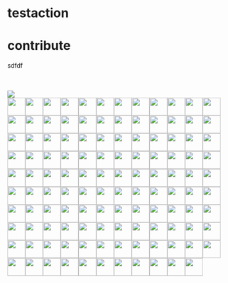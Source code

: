 # testaction




# contribute

sdfdf

<br><!-- Do not remove start of hero-bot --><br><img src="https://img.shields.io/badge/Total-119-orange"><br><a href="https://github.com/ABNER-1"><img src="https://avatars.githubusercontent.com/u/24547351?v=4" class="avatar-user" width="40px" /></a><a href="https://github.com/Accagain2014"><img src="https://avatars.githubusercontent.com/u/9635216?v=4" class="avatar-user" width="40px" /></a><a href="https://github.com/AllenYu1987"><img src="https://avatars.githubusercontent.com/u/12489985?v=4" class="avatar-user" width="40px" /></a><a href="https://github.com/Aredcap"><img src="https://avatars.githubusercontent.com/u/40494761?v=4" class="avatar-user" width="40px" /></a><a href="https://github.com/Bennu-Li"><img src="https://avatars.githubusercontent.com/u/53458891?v=4" class="avatar-user" width="40px" /></a><a href="https://github.com/BossZou"><img src="https://avatars.githubusercontent.com/u/40255591?v=4" class="avatar-user" width="40px" /></a><a href="https://github.com/CrossRaynor"><img src="https://avatars.githubusercontent.com/u/3909908?v=4" class="avatar-user" width="40px" /></a><a href="https://github.com/Cupchen"><img src="https://avatars.githubusercontent.com/u/34762375?v=4" class="avatar-user" width="40px" /></a><a href="https://github.com/DanielHuang1983"><img src="https://avatars.githubusercontent.com/u/4417873?v=4" class="avatar-user" width="40px" /></a><a href="https://github.com/DragonDriver"><img src="https://avatars.githubusercontent.com/u/31589260?v=4" class="avatar-user" width="40px" /></a><a href="https://github.com/Fierralin"><img src="https://avatars.githubusercontent.com/u/8857059?v=4" class="avatar-user" width="40px" /></a><a href="https://github.com/FluorineDog"><img src="https://avatars.githubusercontent.com/u/15663612?v=4" class="avatar-user" width="40px" /></a><a href="https://github.com/Gracieeea"><img src="https://avatars.githubusercontent.com/u/50101579?v=4" class="avatar-user" width="40px" /></a><a href="https://github.com/GuanyunFeng"><img src="https://avatars.githubusercontent.com/u/40229765?v=4" class="avatar-user" width="40px" /></a><a href="https://github.com/GuoRentong"><img src="https://avatars.githubusercontent.com/u/57477222?v=4" class="avatar-user" width="40px" /></a><a href="https://github.com/Heisenberg-Y"><img src="https://avatars.githubusercontent.com/u/35055583?v=4" class="avatar-user" width="40px" /></a><a href="https://github.com/HesterG"><img src="https://avatars.githubusercontent.com/u/17645053?v=4" class="avatar-user" width="40px" /></a><a href="https://github.com/HuangHua"><img src="https://avatars.githubusercontent.com/u/2274405?v=4" class="avatar-user" width="40px" /></a><a href="https://github.com/JackLCL"><img src="https://avatars.githubusercontent.com/u/53512883?v=4" class="avatar-user" width="40px" /></a><a href="https://github.com/JinHai-CN"><img src="https://avatars.githubusercontent.com/u/33142505?v=4" class="avatar-user" width="40px" /></a><a href="https://github.com/Lin-gh-Saint"><img src="https://avatars.githubusercontent.com/u/64019322?v=4" class="avatar-user" width="40px" /></a><a href="https://github.com/LocoRichard"><img src="https://avatars.githubusercontent.com/u/81553353?v=4" class="avatar-user" width="40px" /></a><a href="https://github.com/MXDA"><img src="https://avatars.githubusercontent.com/u/47274057?v=4" class="avatar-user" width="40px" /></a><a href="https://github.com/PahudPlus"><img src="https://avatars.githubusercontent.com/u/64403786?v=4" class="avatar-user" width="40px" /></a><a href="https://github.com/ReigenAraka"><img src="https://avatars.githubusercontent.com/u/57280231?v=4" class="avatar-user" width="40px" /></a><a href="https://github.com/RyanWei"><img src="https://avatars.githubusercontent.com/u/9876551?v=4" class="avatar-user" width="40px" /></a><a href="https://github.com/SCKCZJ2018"><img src="https://avatars.githubusercontent.com/u/29282370?v=4" class="avatar-user" width="40px" /></a><a href="https://github.com/SkyYang"><img src="https://avatars.githubusercontent.com/u/4702509?v=4" class="avatar-user" width="40px" /></a><a href="https://github.com/SnowyOwl-KHY"><img src="https://avatars.githubusercontent.com/u/10348819?v=4" class="avatar-user" width="40px" /></a><a href="https://github.com/SwaggySong"><img src="https://avatars.githubusercontent.com/u/36157116?v=4" class="avatar-user" width="40px" /></a><a href="https://github.com/ThreadDao"><img src="https://avatars.githubusercontent.com/u/27288593?v=4" class="avatar-user" width="40px" /></a><a href="https://github.com/ThyeeZz"><img src="https://avatars.githubusercontent.com/u/41352919?v=4" class="avatar-user" width="40px" /></a><a href="https://github.com/Tlincy"><img src="https://avatars.githubusercontent.com/u/11934432?v=4" class="avatar-user" width="40px" /></a><a href="https://github.com/Tumao727"><img src="https://avatars.githubusercontent.com/u/20420181?v=4" class="avatar-user" width="40px" /></a><a href="https://github.com/XuPeng-SH"><img src="https://avatars.githubusercontent.com/u/39627130?v=4" class="avatar-user" width="40px" /></a><a href="https://github.com/XuanYang-cn"><img src="https://avatars.githubusercontent.com/u/51370125?v=4" class="avatar-user" width="40px" /></a><a href="https://github.com/Yukikaze-CZR"><img src="https://avatars.githubusercontent.com/u/48198922?v=4" class="avatar-user" width="40px" /></a><a href="https://github.com/aaronjin2010"><img src="https://avatars.githubusercontent.com/u/48044391?v=4" class="avatar-user" width="40px" /></a><a href="https://github.com/akihoni"><img src="https://avatars.githubusercontent.com/u/36330442?v=4" class="avatar-user" width="40px" /></a><a href="https://github.com/anchun"><img src="https://avatars.githubusercontent.com/u/2356895?v=4" class="avatar-user" width="40px" /></a><a href="https://github.com/ashyshyshyman"><img src="https://avatars.githubusercontent.com/u/50362613?v=4" class="avatar-user" width="40px" /></a><a href="https://github.com/become-nice"><img src="https://avatars.githubusercontent.com/u/56624819?v=4" class="avatar-user" width="40px" /></a><a href="https://github.com/bigsheeper"><img src="https://avatars.githubusercontent.com/u/42060877?v=4" class="avatar-user" width="40px" /></a><a href="https://github.com/binbin12580"><img src="https://avatars.githubusercontent.com/u/30914966?v=4" class="avatar-user" width="40px" /></a><a href="https://github.com/binbinlv"><img src="https://avatars.githubusercontent.com/u/83755740?v=4" class="avatar-user" width="40px" /></a><a href="https://github.com/bo-huang"><img src="https://avatars.githubusercontent.com/u/24309515?v=4" class="avatar-user" width="40px" /></a><a href="https://github.com/break2017"><img src="https://avatars.githubusercontent.com/u/2993941?v=4" class="avatar-user" width="40px" /></a><a href="https://github.com/caosiyang"><img src="https://avatars.githubusercontent.com/u/2155120?v=4" class="avatar-user" width="40px" /></a><a href="https://github.com/chengpu"><img src="https://avatars.githubusercontent.com/u/2233492?v=4" class="avatar-user" width="40px" /></a><a href="https://github.com/codacy-badger"><img src="https://avatars.githubusercontent.com/u/23704769?v=4" class="avatar-user" width="40px" /></a><a href="https://github.com/congqixia"><img src="https://avatars.githubusercontent.com/u/84113973?v=4" class="avatar-user" width="40px" /></a><a href="https://github.com/cqy123456"><img src="https://avatars.githubusercontent.com/u/39671710?v=4" class="avatar-user" width="40px" /></a><a href="https://github.com/cxie"><img src="https://avatars.githubusercontent.com/u/653101?v=4" class="avatar-user" width="40px" /></a><a href="https://github.com/cydrain"><img src="https://avatars.githubusercontent.com/u/3992404?v=4" class="avatar-user" width="40px" /></a><a href="https://github.com/czhen-zilliz"><img src="https://avatars.githubusercontent.com/u/83751452?v=4" class="avatar-user" width="40px" /></a><a href="https://github.com/czpmango"><img src="https://avatars.githubusercontent.com/u/26356194?v=4" class="avatar-user" width="40px" /></a><a href="https://github.com/czs007"><img src="https://avatars.githubusercontent.com/u/59249785?v=4" class="avatar-user" width="40px" /></a><a href="https://github.com/dd-He"><img src="https://avatars.githubusercontent.com/u/24242249?v=4" class="avatar-user" width="40px" /></a><a href="https://github.com/del-zhenwu"><img src="https://avatars.githubusercontent.com/u/56623710?v=4" class="avatar-user" width="40px" /></a><a href="https://github.com/dvzubarev"><img src="https://avatars.githubusercontent.com/u/14878830?v=4" class="avatar-user" width="40px" /></a><a href="https://github.com/dyhyfu"><img src="https://avatars.githubusercontent.com/u/64584368?v=4" class="avatar-user" width="40px" /></a><a href="https://github.com/erdustiggen"><img src="https://avatars.githubusercontent.com/u/25433850?v=4" class="avatar-user" width="40px" /></a><a href="https://github.com/feisiyicl"><img src="https://avatars.githubusercontent.com/u/64510805?v=4" class="avatar-user" width="40px" /></a><a href="https://github.com/fishpenguin"><img src="https://avatars.githubusercontent.com/u/49153041?v=4" class="avatar-user" width="40px" /></a><a href="https://github.com/ggaaooppeenngg"><img src="https://avatars.githubusercontent.com/u/4769989?v=4" class="avatar-user" width="40px" /></a><a href="https://github.com/godchen0212"><img src="https://avatars.githubusercontent.com/u/67679556?v=4" class="avatar-user" width="40px" /></a><a href="https://github.com/gracezzzzz"><img src="https://avatars.githubusercontent.com/u/56617657?v=4" class="avatar-user" width="40px" /></a><a href="https://github.com/grtoverflow"><img src="https://avatars.githubusercontent.com/u/8500564?v=4" class="avatar-user" width="40px" /></a><a href="https://github.com/gujun720"><img src="https://avatars.githubusercontent.com/u/53246671?v=4" class="avatar-user" width="40px" /></a><a href="https://github.com/guoxiangzhou"><img src="https://avatars.githubusercontent.com/u/52496626?v=4" class="avatar-user" width="40px" /></a><a href="https://github.com/jackyu2020"><img src="https://avatars.githubusercontent.com/u/64533877?v=4" class="avatar-user" width="40px" /></a><a href="https://github.com/jeffoverflow"><img src="https://avatars.githubusercontent.com/u/24581746?v=4" class="avatar-user" width="40px" /></a><a href="https://github.com/jielinxu"><img src="https://avatars.githubusercontent.com/u/52057195?v=4" class="avatar-user" width="40px" /></a><a href="https://github.com/jkx8fc"><img src="https://avatars.githubusercontent.com/u/31717785?v=4" class="avatar-user" width="40px" /></a><a href="https://github.com/lee-eve"><img src="https://avatars.githubusercontent.com/u/9720105?v=4" class="avatar-user" width="40px" /></a><a href="https://github.com/loguo"><img src="https://avatars.githubusercontent.com/u/15364733?v=4" class="avatar-user" width="40px" /></a><a href="https://github.com/lwglgy"><img src="https://avatars.githubusercontent.com/u/26682620?v=4" class="avatar-user" width="40px" /></a><a href="https://github.com/mileyzjq"><img src="https://avatars.githubusercontent.com/u/37039827?v=4" class="avatar-user" width="40px" /></a><a href="https://github.com/moe-of-faith"><img src="https://avatars.githubusercontent.com/u/5696721?v=4" class="avatar-user" width="40px" /></a><a href="https://github.com/nameczz"><img src="https://avatars.githubusercontent.com/u/20559208?v=4" class="avatar-user" width="40px" /></a><a href="https://github.com/natoka"><img src="https://avatars.githubusercontent.com/u/1751024?v=4" class="avatar-user" width="40px" /></a><a href="https://github.com/neza2017"><img src="https://avatars.githubusercontent.com/u/34152706?v=4" class="avatar-user" width="40px" /></a><a href="https://github.com/op-hunter"><img src="https://avatars.githubusercontent.com/u/5617677?v=4" class="avatar-user" width="40px" /></a><a href="https://github.com/pengjeck"><img src="https://avatars.githubusercontent.com/u/14035577?v=4" class="avatar-user" width="40px" /></a><a href="https://github.com/phantom8548"><img src="https://avatars.githubusercontent.com/u/11576622?v=4" class="avatar-user" width="40px" /></a><a href="https://github.com/sahuang"><img src="https://avatars.githubusercontent.com/u/26035292?v=4" class="avatar-user" width="40px" /></a><a href="https://github.com/scsven"><img src="https://avatars.githubusercontent.com/u/12595343?v=4" class="avatar-user" width="40px" /></a><a href="https://github.com/shana0325"><img src="https://avatars.githubusercontent.com/u/33335490?v=4" class="avatar-user" width="40px" /></a><a href="https://github.com/shanghaikid"><img src="https://avatars.githubusercontent.com/u/185051?v=4" class="avatar-user" width="40px" /></a><a href="https://github.com/shengjh"><img src="https://avatars.githubusercontent.com/u/46514371?v=4" class="avatar-user" width="40px" /></a><a href="https://github.com/shengjun1985"><img src="https://avatars.githubusercontent.com/u/49774184?v=4" class="avatar-user" width="40px" /></a><a href="https://github.com/shiyu09"><img src="https://avatars.githubusercontent.com/u/39143280?v=4" class="avatar-user" width="40px" /></a><a href="https://github.com/shiyu22"><img src="https://avatars.githubusercontent.com/u/53459423?v=4" class="avatar-user" width="40px" /></a><a href="https://github.com/siriusctrl"><img src="https://avatars.githubusercontent.com/u/26541600?v=4" class="avatar-user" width="40px" /></a><a href="https://github.com/snyk-bot"><img src="https://avatars.githubusercontent.com/u/19733683?v=4" class="avatar-user" width="40px" /></a><a href="https://github.com/sre-ci-robot"><img src="https://avatars.githubusercontent.com/u/56469371?v=4" class="avatar-user" width="40px" /></a><a href="https://github.com/sunby"><img src="https://avatars.githubusercontent.com/u/9817127?v=4" class="avatar-user" width="40px" /></a><a href="https://github.com/sutcalag"><img src="https://avatars.githubusercontent.com/u/83750738?v=4" class="avatar-user" width="40px" /></a><a href="https://github.com/talentAN"><img src="https://avatars.githubusercontent.com/u/17634030?v=4" class="avatar-user" width="40px" /></a><a href="https://github.com/taydy"><img src="https://avatars.githubusercontent.com/u/24822588?v=4" class="avatar-user" width="40px" /></a><a href="https://github.com/thywdy"><img src="https://avatars.githubusercontent.com/u/56624359?v=4" class="avatar-user" width="40px" /></a><a href="https://github.com/tinkerlin"><img src="https://avatars.githubusercontent.com/u/13817362?v=4" class="avatar-user" width="40px" /></a><a href="https://github.com/wangting0128"><img src="https://avatars.githubusercontent.com/u/26307815?v=4" class="avatar-user" width="40px" /></a><a href="https://github.com/water32"><img src="https://avatars.githubusercontent.com/u/13234561?v=4" class="avatar-user" width="40px" /></a><a href="https://github.com/weishuo2"><img src="https://avatars.githubusercontent.com/u/27938020?v=4" class="avatar-user" width="40px" /></a><a href="https://github.com/wscxyey"><img src="https://avatars.githubusercontent.com/u/48882296?v=4" class="avatar-user" width="40px" /></a><a href="https://github.com/xiaocai2333"><img src="https://avatars.githubusercontent.com/u/46207236?v=4" class="avatar-user" width="40px" /></a><a href="https://github.com/xige-16"><img src="https://avatars.githubusercontent.com/u/20124155?v=4" class="avatar-user" width="40px" /></a><a href="https://github.com/xudalin0609"><img src="https://avatars.githubusercontent.com/u/35444753?v=4" class="avatar-user" width="40px" /></a><a href="https://github.com/yamasite"><img src="https://avatars.githubusercontent.com/u/10089260?v=4" class="avatar-user" width="40px" /></a><a href="https://github.com/yanliang567"><img src="https://avatars.githubusercontent.com/u/82361606?v=4" class="avatar-user" width="40px" /></a><a href="https://github.com/yhmo"><img src="https://avatars.githubusercontent.com/u/2282099?v=4" class="avatar-user" width="40px" /></a><a href="https://github.com/yiuluchen"><img src="https://avatars.githubusercontent.com/u/23047684?v=4" class="avatar-user" width="40px" /></a><a href="https://github.com/youny626"><img src="https://avatars.githubusercontent.com/u/9016120?v=4" class="avatar-user" width="40px" /></a><a href="https://github.com/yxm1536"><img src="https://avatars.githubusercontent.com/u/62009483?v=4" class="avatar-user" width="40px" /></a><a href="https://github.com/zerowe-seven"><img src="https://avatars.githubusercontent.com/u/57790060?v=4" class="avatar-user" width="40px" /></a><a href="https://github.com/zhoubo0317"><img src="https://avatars.githubusercontent.com/u/51948620?v=4" class="avatar-user" width="40px" /></a><a href="https://github.com/zwd1208"><img src="https://avatars.githubusercontent.com/u/15153901?v=4" class="avatar-user" width="40px" /></a><a href="https://github.com/zxf2017"><img src="https://avatars.githubusercontent.com/u/29620478?v=4" class="avatar-user" width="40px" /></a><br><!-- Do not remove end of hero-bot --><br>